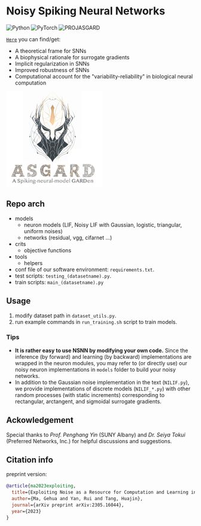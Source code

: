 <!--
 * @Author: ----
 * @Date: 2022-04-09 11:57:47
 * @LastEditors: GhMa
 * @LastEditTime: 2023-05-02 19:35:49
-->
# Noisy Spiking Neural Networks 

![Python](https://img.shields.io/badge/Python-3.8.16-brightgreen)
![PyTorch](https://img.shields.io/badge/PyTorch-1.12.1-brightgreen)
![PROJASGARD](https://img.shields.io/badge/Project-ASGARD-orange)

 [`Here`](https://arxiv.org/abs/2305.16044)  you can find/get: 
 - A theoretical frame for SNNs
 - A biophysical rationale for surrogate gradients 
 - Implicit regularization in SNNs 
 - Improved robustness of SNNs
 - Computational account for the "variability-reliability" in biological neural computation

<img src="https://github.com/genema/Noisy-Spiking-Neuron-Nets/raw/master/proj_logo.jpg" width="256px">

## Repo arch
- models
  - neuron models (LIF, Noisy LIF with Gaussian, logistic, triangular, uniform noises)
  - networks (residual, vgg, cifarnet ...)
- crits
  - objective functions
- tools
  - helpers
- conf file of our software environment: `requirements.txt`.
- test scripts: `testing_(datasetname).py`.
- train scripts: `main_(datasetname).py`

## Usage

1. modify dataset path in `dataset_utils.py`.
2. run example commands in `run_training.sh` script to train models. 

### Tips
* **It is rather easy to use NSNN by modifying your own code.** Since the inference (by forward) and learning (by backward) implementations are wrapped in the neuron modules, you may refer to (or directly use) our  noisy neuron implementations in `models` folder to build your noisy networks.
* In addition to the Gaussian noise implementation in the text (`NILIF.py`), we provide implementations of discrete models (`NILIF_*.py`) with other random processes (with static increments) corresponding to rectangular, arctangent, and sigmoidal surrogate gradients.

## Ackowledgement
Special thanks to *Prof. Penghang Yin* (SUNY Albany) and *Dr. Seiya Tokui* (Preferred Networks, Inc.) for helpful discussions and suggestions.

## Citation info
preprint version:
```bibtex
@article{ma2023exploiting,
  title={Exploiting Noise as a Resource for Computation and Learning in Spiking Neural Networks},
  author={Ma, Gehua and Yan, Rui and Tang, Huajin},
  journal={arXiv preprint arXiv:2305.16044},
  year={2023}
}
```
